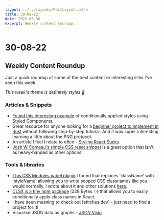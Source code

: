 ```yaml
---
layout: ../../layouts/PostLayout.astro
title: 30-08-22
date: 2022-08-30
excerpt: Weekly content roundup.
---
```


# 30-08-22
## Weekly Content Roundup

Just a quick roundup of some of the best content or interesting sites I've seen this week. 

_This week's theme is definitely styles 🎨._

### Articles & Snippets
- [Found this interesting example](https://github.com/branhillsdesign/MakerOS/blob/main/components/widgets/Button.js) of conditionally applied styles using Styled Components.
- Great resource for anyone looking for a [beginner project to implement in Rust](https://picklenerd.github.io/pngme_book/introduction.html) without following step-by-step tutorial. And it was super interesting learning a little about the PNG protocol.
- An article I feel I relate to often - [Styling React Sucks](https://ntgard.medium.com/react-styling-sucks-fc17b43084e6)
- [Josh W Comeau's simple CSS reset snippet](https://www.joshwcomeau.com/css/custom-css-reset/) is a great option that isn't as heavy-handed as other options.

### Tools & libraries
- [This CSS Modules babel plugin](https://github.com/gajus/babel-plugin-react-css-modules) I found that replaces 'className' with 'styleName' allowing you to write scoped CSS classnames like you would normally. I wrote about it and other solutions [here](https://joshgermon.me/posts/29-08-22).
- [CLSX is a tiny npm package](https://www.npmjs.com/package/clsx) (228 Bytes ✨) that allows you to easily conditionally apply class names in React.
- I have been meaning to check out [stitches.dev] - just need to find a project for it!
- Visualise JSON data as graphs - [JSON Visio](https://jsonvisio.com/)